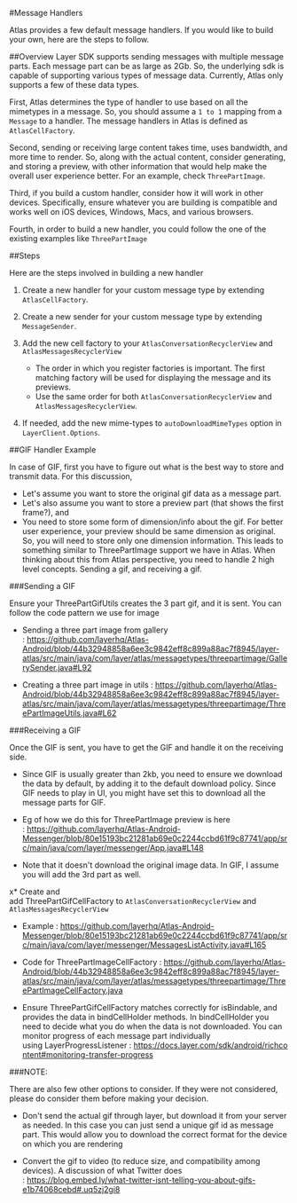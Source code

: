 #Message Handlers

Atlas provides a few default message handlers. If you would like to build your own, here are the steps to follow.

##<a name="overview"></a>Overview
Layer SDK supports sending messages with multiple message parts. Each message part can be as large as 2Gb. So, the underlying sdk is capable of supporting various types of message data. Currently, Atlas only supports a few of these data types. 

First, Atlas determines the type of handler to use based on all the mimetypes in a message. So, you should assume a `1 to 1` mapping from a `Message` to a handler. The message handlers in Atlas is defined as `AtlasCellFactory`. 

Second, sending or receiving large content takes time, uses bandwidth, and more time to render. So, along with the actual content, consider generating, and storing a preview, with other information that would help make the overall user experience better. For an example, check `ThreePartImage`.

Third, if you build a custom handler, consider how it will work in other devices. Specifically, ensure whatever you are building is compatible and works well on iOS devices, Windows, Macs, and various browsers.

Fourth, in order to build a new handler, you could follow the one of the existing examples like `ThreePartImage`


##<a name="steps"></a>Steps

Here are the steps involved in building a new handler

1. Create a new handler for your custom message type by extending `AtlasCellFactory`.
2. Create a new sender for your custom message type by extending `MessageSender`.

3. Add the new cell factory to your `AtlasConversationRecyclerView` and `AtlasMessagesRecyclerView`
    * The order in which you register factories is important. The first matching factory will be used for displaying the message and its previews.
    * Use the same order for both `AtlasConversationRecyclerView` and `AtlasMessagesRecyclerView`.
4. If needed, add the new mime-types to `autoDownloadMimeTypes` option in `LayerClient.Options`.

##<a name="gif"></a>GIF Handler Example

In case of GIF, first you have to figure out what is the best way to store and transmit data. For this discussion, 

* Let's assume you want to store the original gif data as a message part. 
* Let's also assume you want to store a preview part (that shows the first frame?), and 
* You need to store some form of dimension/info about the gif. For better user experience, your preview should be same dimension as original. So, you will need to store only one dimension information. This leads to something similar to ThreePartImage support we have in Atlas. When thinking about this from Atlas perspective, you need to handle 2 high level concepts. Sending a gif, and receiving a gif.
      
###Sending a GIF

Ensure your ThreePartGifUtils creates the 3 part gif, and it is sent. You can follow the code pattern we use for image

* Sending a three part image from gallery : https://github.com/layerhq/Atlas-Android/blob/44b32948858a6ee3c9842eff8c899a88ac7f8945/layer-atlas/src/main/java/com/layer/atlas/messagetypes/threepartimage/GallerySender.java#L92

* Creating a three part image in utils : https://github.com/layerhq/Atlas-Android/blob/44b32948858a6ee3c9842eff8c899a88ac7f8945/layer-atlas/src/main/java/com/layer/atlas/messagetypes/threepartimage/ThreePartImageUtils.java#L62
      
###Receiving a GIF

Once the GIF is sent, you have to get the GIF and handle it on the receiving side.
			
* Since GIF is usually greater than 2kb, you need to ensure we download the data by default, by adding it to the default download policy. Since GIF needs to play in UI, you might have set this to download all the message parts for GIF. 

* Eg of how we do this for ThreePartImage preview is here : https://github.com/layerhq/Atlas-Android-Messenger/blob/80e15193bc21281ab69e0c2244ccbd61f9c87741/app/src/main/java/com/layer/messenger/App.java#L148

* Note that it doesn't download the original image data. In GIF, I assume you will add the 3rd part as well.

x* Create and add ThreePartGifCellFactory to `AtlasConversationRecyclerView` and `AtlasMessagesRecyclerView`

* Example : https://github.com/layerhq/Atlas-Android-Messenger/blob/80e15193bc21281ab69e0c2244ccbd61f9c87741/app/src/main/java/com/layer/messenger/MessagesListActivity.java#L165

* Code for ThreePartImageCellFactory : https://github.com/layerhq/Atlas-Android/blob/44b32948858a6ee3c9842eff8c899a88ac7f8945/layer-atlas/src/main/java/com/layer/atlas/messagetypes/threepartimage/ThreePartImageCellFactory.java

* Ensure ThreePartGifCellFactory matches correctly for isBindable, and provides the data in bindCellHolder methods. In bindCellHolder you need to decide what you do when the data is not downloaded. You can monitor progress of each message part individually using LayerProgressListener : https://docs.layer.com/sdk/android/richcontent#monitoring-transfer-progress
			
###NOTE:

There are also few other options to consider. If they were not considered, please do consider them before making your decision.

* Don't send the actual gif through layer, but download it from your server as needed. In this case you can just send a unique gif id as message part. This would allow you to download the correct format for the device on which you are rendering

* Convert the gif to video (to reduce size, and compatibility among devices). A discussion of what Twitter does : https://blog.embed.ly/what-twitter-isnt-telling-you-about-gifs-e1b74068cebd#.uq5zj2gi8
